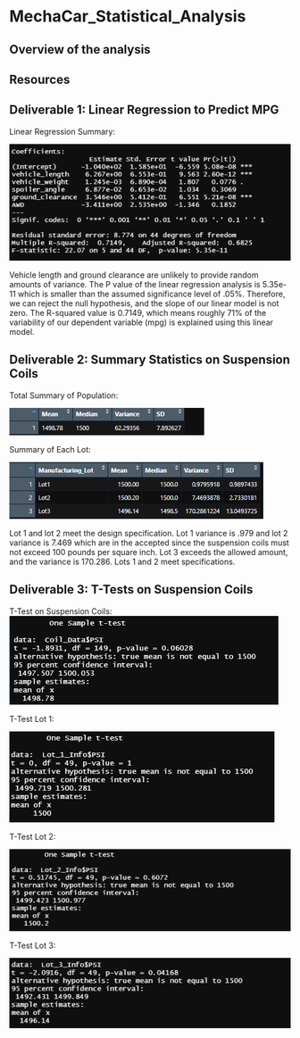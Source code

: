 # MechaCar_Statistical_Analysis

## Overview of the analysis

## Resources

## Deliverable 1:  Linear Regression to Predict MPG
Linear Regression Summary: 

![non-random-var](https://github.com/NickFoley47/MechaCar_Statistical_Analysis/blob/main/Pics/non-random-var.PNG)

Vehicle length and ground clearance are unlikely to provide random amounts of variance. The P value of the linear regression analysis is 5.35e-11 which is smaller than the assumed significance level of .05%. Therefore, we can reject the null hypothesis, and the slope of our linear model is not zero. The R-squared value is 0.7149, which means roughly 71% of the variability of our dependent variable (mpg) is explained using this linear model. 

## Deliverable 2: Summary Statistics on Suspension Coils
Total Summary of Population:

![total-summary]( https://github.com/NickFoley47/MechaCar_Statistical_Analysis/blob/main/Pics/total-summary.PNG)

Summary of Each Lot:

![lot-summary]( https://github.com/NickFoley47/MechaCar_Statistical_Analysis/blob/main/Pics/lot-summary.PNG)

Lot 1 and lot 2 meet the design specification. Lot 1 variance is .979 and lot 2 variance is 7.469 which are in the accepted since the suspension coils must not exceed 100 pounds per square inch. Lot 3 exceeds the allowed amount, and the variance is 170.286. Lots 1 and 2 meet specifications. 

## Deliverable 3: T-Tests on Suspension Coils
T-Test on Suspension Coils:
![ t-test-overall](https://github.com/NickFoley47/MechaCar_Statistical_Analysis/blob/main/Pics/t-test-overall.PNG)

T-Test Lot 1:

![ lot-1-ttest]( https://github.com/NickFoley47/MechaCar_Statistical_Analysis/blob/main/Pics/lot-1-ttest.PNG)

T-Test Lot 2:

![ lot-2-ttest]( https://github.com/NickFoley47/MechaCar_Statistical_Analysis/blob/main/Pics/lot-2-ttest.PNG)

T-Test Lot 3:

![ lot-3-ttest]( https://github.com/NickFoley47/MechaCar_Statistical_Analysis/blob/main/Pics/lot-3-ttest.PNG)
